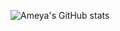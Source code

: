 ![Ameya's GitHub stats](https://github-readme-stats.vercel.app/api?username=ameyagurjar&show_icons=true&theme=dark)
